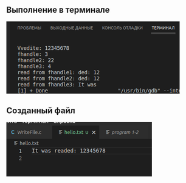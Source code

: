 ## Выполнение в терминале
![alt text](/images/img1.png)

## Созданный файл
![alt text](/images/img2.png)